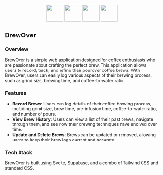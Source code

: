 <div align="center">
<img width="55" src="https://raw.githubusercontent.com/gilbarbara/logos/master/logos/svelte-icon.svg"/>
<img width="55" src="https://raw.githubusercontent.com/gilbarbara/logos/master/logos/typescript-icon.svg"/>
<img width="55" src="https://raw.githubusercontent.com/gilbarbara/logos/master/logos/tailwindcss-icon.svg"/>
<img width="55" src="https://raw.githubusercontent.com/gilbarbara/logos/master/logos/supabase-icon.svg"/>
</div>

## BrewOver

### Overview
BrewOver is a simple web application designed for coffee enthusiasts who are passionate about crafting the perfect brew. This application allows users to record, track, and refine their pourover coffee brews. With BrewOver, users can easily log various aspects of their brewing process, such as grind size, brewing time, and coffee-to-water ratio. 

### Features
- **Record Brews**: Users can log details of their coffee brewing process, including grind size, brew time, pre-infusion time, coffee-to-water ratio, and number of pours.
- **View Brew History**: Users can view a list of their past brews, navigate through them, and see how their brewing techniques have enolved over time.
- **Update and Delete Brews**: Brews can be updated or removed, allowing users to keep their brew logs current and accurate.

### Tech Stack
BrewOver is built using Svelte, Supabase, and a combo of Tailwind CSS and standard CSS.